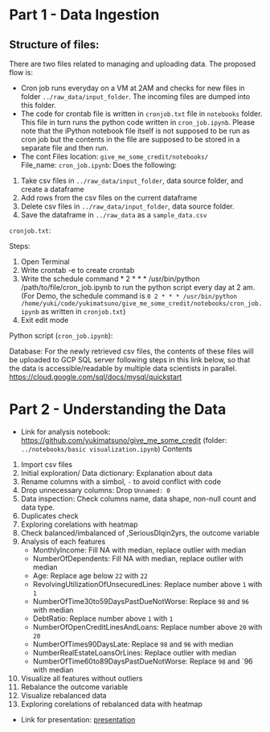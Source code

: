 # Part 1 - Data Ingestion

## Structure of files:
There are two files related to managing and uploading data. The proposed flow is:
- Cron job runs everyday on a VM at 2AM and checks for new files in folder `../raw_data/input_folder`. The incoming files are dumped into this folder.
- The code for crontab file is written in `cronjob.txt` file in `notebooks` folder. This file in turn runs the python code written in `cron_job.ipynb`. Please note that the iPython notebook file itself is not supposed to be run as cron job but the contents in the file are supposed to be stored in a separate file and then run.
- The cont
Files location: `give_me_some_credit/notebooks/`  
File_name: `cron_job.ipynb`: Does the following:

1. Take csv files in `../raw_data/input_folder`, data source folder, and create a dataframe
2. Add rows from the csv files on the current dataframe
3. Delete csv files in `../raw_data/input_folder`, data source folder.
4. Save the dataframe in `../raw_data` as a `sample_data.csv`

`cronjob.txt`: 

Steps:
1. Open Terminal
2. Write crontab -e to create crontab
3. Write the schedule command * 2 * * * /usr/bin/python /path/to/file/cron_job.ipynb to run the python script every day at 2 am.
    (For Demo, the schedule command is `0 2 * * * /usr/bin/python /home/yuki/code/yukimatsuno/give_me_some_credit/notebooks/cron_job.ipynb` as written in `cronjob.txt`)
4. Exit edit mode

Python script (`cron_job.ipynb`):

Database:
For the newly retrieved csv files, the contents of these files will be uploaded to GCP SQL server following steps in this link below,
so that the data is accessible/readable by multiple data scientists in parallel.
https://cloud.google.com/sql/docs/mysql/quickstart



# Part 2 - Understanding the Data

* Link for analysis notebook:
https://github.com/yukimatsuno/give_me_some_credit
    (folder: `../notebooks/basic visualization.ipynb`)
Contents
1. Import csv files 
2. Initial exploration/ Data dictionary: Explanation about data
3. Rename columns with a simbol, `-` to avoid conflict with code
4. Drop unnecessary columns: Drop `Unnamed: 0`
5. Data inspection: Check columns name, data shape, non-null count and data type.
6. Duplicates check
7. Exploring corelations with heatmap
8. Check balanced/imbalanced of ,SeriousDlqin2yrs, the outcome variable
9. Analysis of each features
    - MonthlyIncome: Fill NA with median, replace outlier with median
    - NumberOfDependents: Fill NA with median, replace outlier with median
    - Age: Replace age below `22` with `22`
    - RevolvingUtilizationOfUnsecuredLines: Replace number above `1` with `1`
    - NumberOfTime30to59DaysPastDueNotWorse: Replace `98` and `96` with median
    - DebtRatio: Replace number above `1` with `1`
    - NumberOfOpenCreditLinesAndLoans: Replace number above `20` with `20`
    - NumberOfTimes90DaysLate: Replace `98` and `96` with median
    - NumberRealEstateLoansOrLines: Replace outlier with median
    - NumberOfTime60to89DaysPastDueNotWorse: Replace `98` and `96 with median
10. Visualize all features without outliers
11. Rebalance the outcome variable
12. Visualize rebalanced data
13. Exploring corelations of rebalanced data with heatmap

* Link for presentation:
[presentation](https://docs.google.com/presentation/d/1-GGzOW6ZuIzJ7VYZbPh5p0Q8gFSJQqsPzrBitE-rs6Y/edit?usp=sharing)



